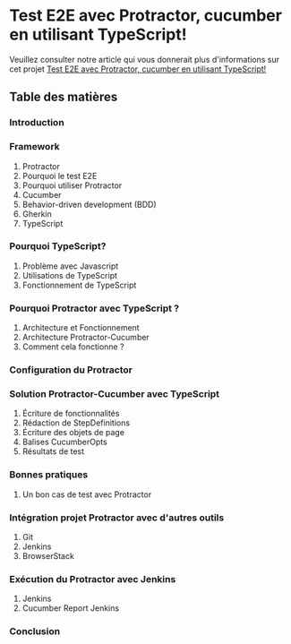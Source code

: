 # Test E2E avec Protractor, cucumber en utilisant TypeScript!

Veuillez consulter notre article qui vous donnerait plus d'informations sur cet projet [Test E2E avec Protractor, cucumber en utilisant TypeScript!](https://www.linkedin.com/in/zied-hannachi-109247122/?originalSubdomain=fr)

## Table des matières 
### Introduction	
### Framework	
1.  Protractor	
2.  Pourquoi le test E2E	
3. Pourquoi utiliser Protractor	
4. Cucumber	
5. Behavior-driven development (BDD)	
6.  Gherkin	
7. TypeScript	
### Pourquoi TypeScript?	
1. Problème avec Javascript	
2. Utilisations de TypeScript	
3. Fonctionnement de TypeScript	
### Pourquoi Protractor avec TypeScript ?	
1. Architecture et Fonctionnement	
2. Architecture Protractor-Cucumber	
3. Comment cela fonctionne ?	
### Configuration du Protractor	
### Solution Protractor-Cucumber avec TypeScript	
1. Écriture de fonctionnalités	
2. Rédaction de StepDefinitions	
3. Écriture des objets de page	
4. Balises CucumberOpts	
5. Résultats de test	
### Bonnes pratiques	
1. Un bon cas de test avec Protractor	
### Intégration projet Protractor avec d'autres outils	
1. Git	
2. Jenkins	
3. BrowserStack	
### Exécution du Protractor avec Jenkins	
1. Jenkins	
2. Cucumber Report Jenkins	
### Conclusion	




